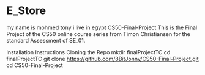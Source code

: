 # E_Store
my name is mohmed tony i live in egypt
CS50-Final-Project
This is the Final Project of the CS50 online course series from Timon Christiansen for the standard Assessment of SE_01.

Installation Instructions
Cloning the Repo
mkdir finalProjectTC
cd finalProjectTC
git clone https://github.com/8BitJonny/CS50-Final-Project.git
cd CS50-Final-Project
